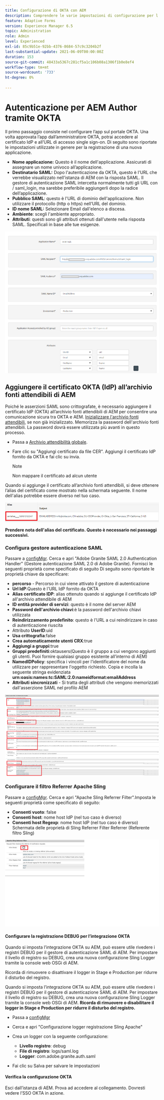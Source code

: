 ```yaml
---
title: Configurazione di OKTA con AEM
description: Comprendere le varie impostazioni di configurazione per l'utilizzo del Single Sign-On con l'okta
feature: Adaptive Forms
version: Experience Manager 6.5
topic: Administration
role: Admin
level: Experienced
exl-id: 85c9b51e-92bb-4376-8684-57c9c3204b2f
last-substantial-update: 2021-06-09T00:00:00Z
duration: 153
source-git-commit: 48433a5367c281cf5a1c106b08a1306f1b0e8ef4
workflow-type: tm+mt
source-wordcount: '733'
ht-degree: 0%

---
```


# Autenticazione per AEM Author tramite OKTA

Il primo passaggio consiste nel configurare l’app sul portale OKTA. Una volta approvata l’app dall’amministratore OKTA, potrai accedere al certificato IdP e all’URL di accesso single sign-on. Di seguito sono riportate le impostazioni utilizzate in genere per la registrazione di una nuova applicazione.

* **Nome applicazione:** Questo è il nome dell&#39;applicazione. Assicurati di assegnare un nome univoco all’applicazione.
* **Destinatario SAML:** Dopo l&#39;autenticazione da OKTA, questo è l&#39;URL che verrebbe visualizzato nell&#39;istanza di AEM con la risposta SAML. Il gestore di autenticazione SAML intercetta normalmente tutti gli URL con / saml_login, ma sarebbe preferibile aggiungerli dopo la radice dell’applicazione.
* **Pubblico SAML**: questo è l&#39;URL di dominio dell&#39;applicazione. Non utilizzare il protocollo (http o https) nell’URL del dominio.
* **ID nome SAML:** Selezionare Email dall&#39;elenco a discesa.
* **Ambiente**: scegli l&#39;ambiente appropriato.
* **Attributi**: questi sono gli attributi ottenuti dall&#39;utente nella risposta SAML. Specificali in base alle tue esigenze.


![applicazione okta](assets/okta-app-settings-blurred.PNG)


## Aggiungere il certificato OKTA (IdP) all’archivio fonti attendibili di AEM

Poiché le asserzioni SAML sono crittografate, è necessario aggiungere il certificato IdP (OKTA) all’archivio fonti attendibili di AEM per consentire una comunicazione sicura tra OKTA e AEM.
[Inizializzare l&#39;archivio fonti attendibili](http://localhost:4502/libs/granite/security/content/truststore.html), se non già inizializzato.
Memorizza la password dell&#39;archivio fonti attendibili. La password dovrà essere utilizzata più avanti in questo processo.

* Passa a [Archivio attendibilità globale](http://localhost:4502/libs/granite/security/content/truststore.html).
* Fare clic su &quot;Aggiungi certificato da file CER&quot;. Aggiungi il certificato IdP fornito da OKTA e fai clic su invia.

  >[!NOTE]
  >
  >Non mappare il certificato ad alcun utente

Quando si aggiunge il certificato all’archivio fonti attendibili, si deve ottenere l’alias del certificato come mostrato nella schermata seguente. Il nome dell&#39;alias potrebbe essere diverso nel tuo caso.

![Alias certificato](assets/cert-alias.PNG)

**Prendere nota dell&#39;alias del certificato. Questo è necessario nei passaggi successivi.**

### Configura gestore autenticazione SAML

Passare a [configMgr](http://localhost:4502/system/console/configMgr).
Cerca e apri &quot;Adobe Granite SAML 2.0 Authentication Handler&quot; (Gestore autenticazione SAML 2.0 di Adobe Granite).
Fornisci le seguenti proprietà come specificato di seguito
Di seguito sono riportate le proprietà chiave da specificare:

* **percorso** - Percorso in cui viene attivato il gestore di autenticazione
* **Url IdP**:Questo è l&#39;URL IdP fornito da OKTA
* **Alias certificato IDP**: alias ottenuto quando si aggiunge il certificato IdP all&#39;archivio attendibile di AEM
* **ID entità provider di servizi**: questo è il nome del server AEM
* **Password dell&#39;archivio chiavi**:è la password dell&#39;archivio chiavi utilizzata
* **Reindirizzamento predefinito**: questo è l&#39;URL a cui reindirizzare in caso di autenticazione riuscita
* Attributo **UserID**:uid
* **Usa crittografia**:false
* **Crea automaticamente utenti CRX**:true
* **Aggiungi a gruppi**:true
* **Gruppi predefiniti**:oktausers(Questo è il gruppo a cui vengono aggiunti gli utenti. Puoi fornire qualsiasi gruppo esistente all’interno di AEM)
* **NamedIDPolicy**: specifica i vincoli per l&#39;identificatore del nome da utilizzare per rappresentare l&#39;oggetto richiesto. Copia e incolla la seguente stringa evidenziata **urn:oasis:names:tc:SAML:2.0:nameidformat:emailAddress**
* **Attributi sincronizzati** - Si tratta degli attributi che vengono memorizzati dall&#39;asserzione SAML nel profilo AEM

![saml-authentication-handler](assets/saml-authentication-settings-blurred.PNG)

### Configurare il filtro Referrer Apache Sling

Passare a [configMgr](http://localhost:4502/system/console/configMgr).
Cerca e apri &quot;Apache Sling Referrer Filter&quot;.Imposta le seguenti proprietà come specificato di seguito:

* **Consenti vuoto**: false
* **Consenti host**: nome host IdP (nel tuo caso è diverso)
* **Consenti host Regexp**: nome host IdP (nel tuo caso è diverso)
Schermata delle proprietà di Sling Referrer Filter Referrer (Referente filtro Sling)

![filtro-referrer](assets/okta-referrer.png)

#### Configurare la registrazione DEBUG per l’integrazione OKTA

Quando si imposta l’integrazione OKTA su AEM, può essere utile rivedere i registri DEBUG per il gestore di autenticazione SAML di AEM. Per impostare il livello di registro su DEBUG, crea una nuova configurazione Sling Logger tramite la console web OSGi di AEM.

Ricorda di rimuovere o disattivare il logger in Stage e Production per ridurre il disturbo del registro.

Quando si imposta l’integrazione OKTA su AEM, può essere utile rivedere i registri DEBUG per il gestore di autenticazione SAML di AEM. Per impostare il livello di registro su DEBUG, crea una nuova configurazione Sling Logger tramite la console web OSGi di AEM.
**Ricorda di rimuovere o disabilitare il logger in Stage e Production per ridurre il disturbo del registro.**
* Passa a [configMgr](http://localhost:4502/system/console/configMgr)

* Cerca e apri &quot;Configurazione logger registrazione Sling Apache&quot;
* Crea un logger con la seguente configurazione:
   * **Livello registro**: debug
   * **File di registro**: logs/saml.log
   * **Logger**: com.adobe.granite.auth.saml
* Fai clic su Salva per salvare le impostazioni

#### Verifica la configurazione OKTA

Esci dall’istanza di AEM. Prova ad accedere al collegamento. Dovresti vedere l’SSO OKTA in azione.
